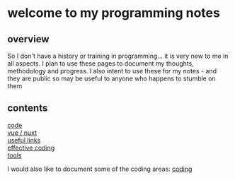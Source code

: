# welcome to my programming notes

## overview

So I don't have a history or training in programming... it is very new to me in all aspects. I plan to use these pages to document my thoughts, methodology and progress. I also intent to use these for my notes - and they are public so may be useful to anyone who happens to stumble on them

## contents

[code](/code/contents)  
[vue / nuxt](/nuxt/contents)  
[useful links](/links)  
[effective coding](/environment)  
[tools](/tools)

I would also like to document some of the coding areas: [coding](/code/contents)
